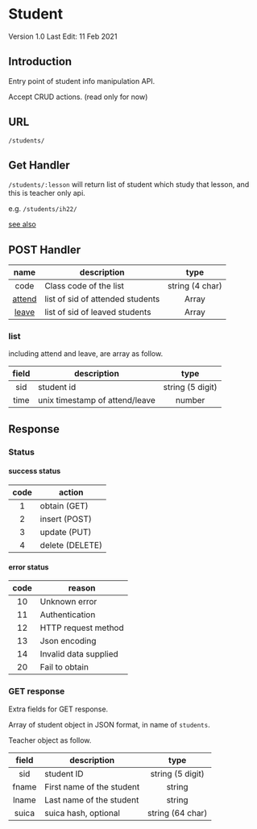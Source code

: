# Student

Version 1.0
Last Edit: 11 Feb 2021

## Introduction

Entry point of student info manipulation API.

Accept CRUD actions. (read only for now)

## URL

`/students/`

## Get Handler

`/students/:lesson` will return list of student which study that lesson, and this is teacher only api.

e.g. `/students/ih22/`

[see also](#get-response)

## POST Handler

|      name       | description                      |      type       |
| :-------------: | -------------------------------- | :-------------: |
|      code       | Class code of the list           | string (4 char) |
| [attend](#list) | list of sid of attended students |      Array      |
| [leave](#list)  | list of sid of leaved students   |      Array      |

### list

including attend and leave, are array as follow.

| field | description                    |       type       |
| :---: | ------------------------------ | :--------------: |
|  sid  | student id                     | string (5 digit) |
| time  | unix timestamp of attend/leave |      number      |

## Response

### Status

#### success status

| code  | action          |
| :---: | --------------- |
|   1   | obtain (GET)    |
|   2   | insert (POST)   |
|   3   | update (PUT)    |
|   4   | delete (DELETE) |

#### error status

| code  | reason                |
| :---: | --------------------- |
|  10   | Unknown error         |
|  11   | Authentication        |
|  12   | HTTP request method   |
|  13   | Json encoding         |
|  14   | Invalid data supplied |
|  20   | Fail to obtain        |

### GET response

Extra fields for GET response.

Array of student object in JSON format, in name of `students`.

Teacher object as follow.

| field | description               |       type       |
| :---: | ------------------------- | :--------------: |
|  sid  | student ID                | string (5 digit) |
| fname | First name of the student |      string      |
| lname | Last name of the student  |      string      |
| suica | suica hash, optional      | string (64 char) |
